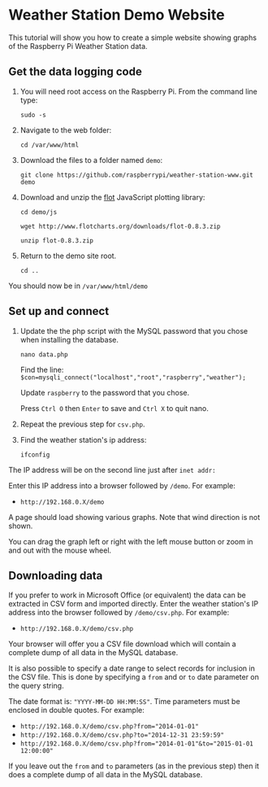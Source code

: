 Weather Station Demo Website
========================

This tutorial will show you how to create a simple website showing graphs of the Raspberry Pi Weather Station data.

## Get the data logging code

1. You will need root access on the Raspberry Pi. From the command line type:

    `sudo -s`

1. Navigate to the web folder:

    `cd /var/www/html`

1. Download the files to a folder named `demo`:

    `git clone https://github.com/raspberrypi/weather-station-www.git demo`
  
1. Download and unzip the [flot](http://www.flotcharts.org/) JavaScript plotting library:

    `cd demo/js`

    `wget http://www.flotcharts.org/downloads/flot-0.8.3.zip`

    `unzip flot-0.8.3.zip`


1. Return to the demo site root.

    `cd ..`

You should now be in `/var/www/html/demo`

## Set up and connect
  
1. Update the the php script with the MySQL password that you chose when installing the database.

    `nano data.php`
  
    Find the line: `$con=mysqli_connect("localhost","root","raspberry","weather");`
  
    Update `raspberry` to the password that you chose.
  
    Press `Ctrl O` then `Enter` to save and `Ctrl X` to quit nano.
  
1. Repeat the previous step for `csv.php`.

1. Find the weather station's ip address:

    `ifconfig`
  
  The IP address will be on the second line just after `inet addr:`

Enter this IP address into a browser followed by `/demo`. For example:

  - `http://192.168.0.X/demo`
  
  A page should load showing various graphs. Note that wind direction is not shown.
  
  
  You can drag the graph left or right with the left mouse button or zoom in and out with the mouse wheel.

## Downloading data
If you prefer to work in Microsoft Office (or equivalent) the data can be extracted in CSV form and imported directly. Enter the weather station's IP address into the browser followed by `/demo/csv.php`. For example:

  - `http://192.168.0.X/demo/csv.php`
  
  Your browser will offer you a CSV file download which will contain a complete dump of all data in the MySQL database.

It is also possible to specify a date range to select records for inclusion in the CSV file. This is done by specifying a `from` and or `to` date parameter on the query string.

  The date format is: `"YYYY-MM-DD HH:MM:SS"`. Time parameters must be enclosed in double quotes. For example:

  - `http://192.168.0.X/demo/csv.php?from="2014-01-01"`
  - `http://192.168.0.X/demo/csv.php?to="2014-12-31 23:59:59"`
  - `http://192.168.0.X/demo/csv.php?from="2014-01-01"&to="2015-01-01 12:00:00"`

  If you leave out the `from` and `to` parameters (as in the previous step) then it does a complete dump of all data in the MySQL database.
